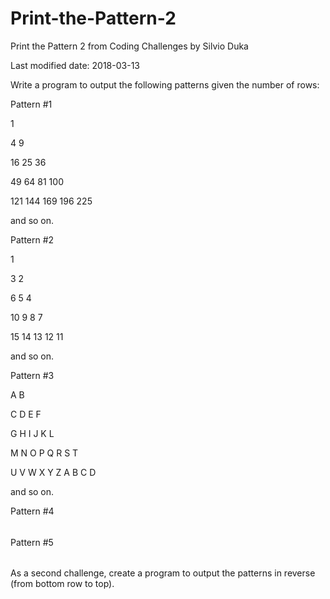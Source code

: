 # Print-the-Pattern-2
Print the Pattern 2 from Coding Challenges by Silvio Duka

Last modified date: 2018-03-13 

Write a program to output the following patterns given the number of rows: 

Pattern #1 

1 

4 9 

16 25 36 

49 64 81 100 

121 144 169 196 225 

and so on. 


Pattern #2 

1 

3 2 

6 5 4 

10 9 8 7 

15 14 13 12 11 

and so on. 

Pattern #3 

A B 

C D E F 

G H I J K L 

M N O P Q R S T 

U V W X Y Z A B C D 

and so on. 


Pattern #4 

### 

#### 

##### 

###### 

##### 

#### 

### 


Pattern #5 

###### 

##### 

#### 

### 

#### 

##### 

###### 

As a second challenge, create a program to output the patterns in reverse (from bottom row to top).

